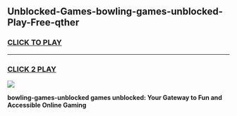 
## Unblocked-Games-bowling-games-unblocked-Play-Free-qther
<h3>
<a href="https://premium76.site?title=bowling-games-unblocked&ref=20A">CLICK TO PLAY</a></h3>
<hr>

<h3>
<a href="https://premium76.site?title=bowling-games-unblocked&ref=20A">CLICK 2 PLAY</a>
  
</h3>

<a href="https://premium76.site?title=bowling-games-unblocked&ref=20A"><img src="https://clearcache.store/games.png"></a>


**bowling-games-unblocked games unblocked: Your Gateway to Fun and Accessible Online Gaming**
